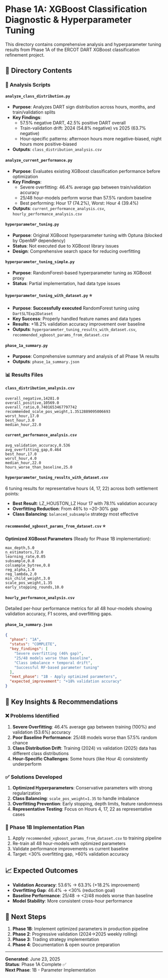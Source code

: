 # Phase 1A: XGBoost Classification Diagnostic & Hyperparameter Tuning

This directory contains comprehensive analysis and hyperparameter tuning results from Phase 1A of the ERCOT DART XGBoost classification refinement project.

## 📁 Directory Contents

### 🔬 Analysis Scripts

#### `analyze_class_distribution.py`
- **Purpose**: Analyzes DART sign distribution across hours, months, and train/validation splits
- **Key Findings**: 
  - 57.5% negative DART, 42.5% positive DART overall
  - Train-validation drift: 2024 (54.8% negative) vs 2025 (63.7% negative)
  - Hour-specific patterns: afternoon hours more negative-biased, night hours more positive-biased
- **Outputs**: `class_distribution_analysis.csv`

#### `analyze_current_performance.py`
- **Purpose**: Evaluates existing XGBoost classification performance before optimization
- **Key Findings**:
  - Severe overfitting: 46.4% average gap between train/validation accuracy
  - 25/48 hour-models perform worse than 57.5% random baseline
  - Best performing: Hour 17 (74.2%), Worst: Hour 4 (39.4%)
- **Outputs**: `current_performance_analysis.csv`, `hourly_performance_analysis.csv`

#### `hyperparameter_tuning.py`
- **Purpose**: Original XGBoost hyperparameter tuning with Optuna (blocked by OpenMP dependency)
- **Status**: Not executed due to XGBoost library issues
- **Design**: Comprehensive search space for reducing overfitting

#### `hyperparameter_tuning_simple.py`
- **Purpose**: RandomForest-based hyperparameter tuning as XGBoost proxy
- **Status**: Partial implementation, had data type issues

#### `hyperparameter_tuning_with_dataset.py` ⭐
- **Purpose**: **Successfully executed** RandomForest tuning using `DartSLTExp2Dataset`
- **Key Success**: Properly handled feature names and data types
- **Results**: +18.2% validation accuracy improvement over baseline
- **Outputs**: `hyperparameter_tuning_results_with_dataset.csv`, `recommended_xgboost_params_from_dataset.csv`

#### `phase_1a_summary.py`
- **Purpose**: Comprehensive summary and analysis of all Phase 1A results
- **Outputs**: `phase_1a_summary.json`

### 📊 Results Files

#### `class_distribution_analysis.csv`
```
overall_negative,14281.0
overall_positive,10569.0
overall_ratio,0.7401653467797742
recommended_scale_pos_weight,1.3512889095006693
worst_hour,17.0
best_hour,3.0
median_hour,22.0
```

#### `current_performance_analysis.csv`
```
avg_validation_accuracy,0.536
avg_overfitting_gap,0.464
best_hour,17.0
worst_hour,4.0
median_hour,22.0
hours_worse_than_baseline,25.0
```

#### `hyperparameter_tuning_results_with_dataset.csv`
6 tuning results for representative hours (4, 17, 22) across both settlement points:
- **Best Result**: LZ_HOUSTON_LZ Hour 17 with 78.1% validation accuracy
- **Overfitting Reduction**: From 46% to ~20-30% gap
- **Class Balancing**: `balanced_subsample` strategy most effective

#### `recommended_xgboost_params_from_dataset.csv` ⭐
**Optimized XGBoost Parameters** (Ready for Phase 1B implementation):
```
max_depth,5.0
n_estimators,72.0
learning_rate,0.05
subsample,0.8
colsample_bytree,0.8
reg_alpha,1.0
reg_lambda,2.0
min_child_weight,3.0
scale_pos_weight,1.35
early_stopping_rounds,10.0
```

#### `hourly_performance_analysis.csv`
Detailed per-hour performance metrics for all 48 hour-models showing validation accuracy, F1 scores, and overfitting gaps.

#### `phase_1a_summary.json`
```json
{
  "phase": "1A",
  "status": "COMPLETE",
  "key_findings": [
    "Severe overfitting (46% gap)",
    "25/48 models worse than baseline", 
    "Class imbalance + temporal drift",
    "Successful RF-based parameter tuning"
  ],
  "next_phase": "1B - Apply optimized parameters",
  "expected_improvement": "+18% validation accuracy"
}
```

## 🎯 Key Insights & Recommendations

### ❌ Problems Identified
1. **Severe Overfitting**: 46.4% average gap between training (100%) and validation (53.6%) accuracy
2. **Poor Baseline Performance**: 25/48 models worse than 57.5% random chance
3. **Class Distribution Drift**: Training (2024) vs validation (2025) data has different class distributions
4. **Hour-Specific Challenges**: Some hours (like Hour 4) consistently underperform

### ✅ Solutions Developed
1. **Optimized Hyperparameters**: Conservative parameters with strong regularization
2. **Class Balancing**: `scale_pos_weight=1.35` to handle imbalance
3. **Overfitting Prevention**: Early stopping, depth limits, feature randomness
4. **Representative Testing**: Focus on Hours 4, 17, 22 as representative cases

### 🚀 Phase 1B Implementation Plan
1. Apply `recommended_xgboost_params_from_dataset.csv` to training pipeline
2. Re-train all 48 hour-models with optimized parameters
3. Validate performance improvements vs current baseline
4. Target: <30% overfitting gap, >60% validation accuracy

## 📈 Expected Outcomes
- **Validation Accuracy**: 53.6% → 63.3% (+18.2% improvement)
- **Overfitting Gap**: 46.4% → <30% (reduction goal)
- **Baseline Performance**: 25/48 → <2/48 models worse than baseline
- **Model Stability**: More consistent cross-hour performance

## 🔄 Next Steps
1. **Phase 1B**: Implement optimized parameters in production pipeline
2. **Phase 2**: Progressive validation (2024→2025 weekly rolling)
3. **Phase 3**: Trading strategy implementation
4. **Phase 4**: Documentation & open source preparation

---

**Generated**: June 23, 2025  
**Status**: Phase 1A Complete ✅  
**Next Phase**: 1B - Parameter Implementation 